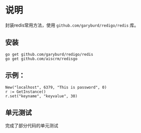 # 说明

封装redis常用方法，使用 `github.com/garyburd/redigo/redis` 库。

## 安装

```
go get github.com/garyburd/redigo/redis
go get github.com/aiscrm/redisgo
```

## 示例：

```
New("localhost", 6379, "This is password", 0)
r := GetInstance()
r.set("keyname", "keyvalue", 30)
```

## 单元测试

完成了部分代码的单元测试